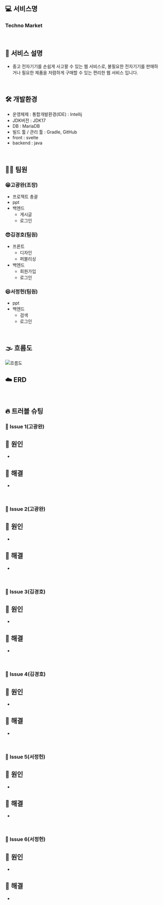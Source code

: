 ## 💻 서비스명
### Techno Market
<br>

## 🎯 서비스 설명
- 중고 전자기기를 손쉽게 사고팔 수 있는 웹 서비스로, 불필요한 전자기기를 판매하거나 필요한 제품을 저렴하게 구매할 수 있는 편리한 웹 서비스 입니다.
<br>

## 🛠 개발환경
- 운영체제 : 통합개발환경(IDE) : Intellij
- JDK버전 : JDK17
- DB : MariaDB
- 빌드 툴 / 관리 툴 : Gradle, GitHub
- front : svelte
- backend : java
<br>

## 👨‍💻 팀원
### 😁고광완(조장)
- 프로젝트 총괄
- ppt
- 백엔드
  - 게시글
  - 로그인

### 😎김경호(팀원)
- 프론트
  - 디자인
  - 퍼블리싱
- 백엔드
  - 회원가입
  - 로그인

### 😆서정헌(팀원)
- ppt
- 백엔드
  - 검색
  - 로그인
<br>

## 🌫 흐름도

![흐름도](https://github.com/Techno-Market/techno_market/assets/144635967/e09f813d-4313-4cab-9b5e-4ec6dc58076d)
<br>

## ☁️ ERD


<br>

## 🔥 트러블 슈팅

### 🚨 Issue 1(고광완)

## 🛑 원인
- 

## 🚥 해결
- 
<br>

### 🚨 Issue 2(고광완)

## 🛑 원인
- 

## 🚥 해결
- 
<br>

### 🚨 Issue 3(김경호)

## 🛑 원인
- 

## 🚥 해결
- 
<br>

### 🚨 Issue 4(김경호)

## 🛑 원인
- 

## 🚥 해결
- 
<br>

### 🚨 Issue 5(서정헌)

## 🛑 원인
- 

## 🚥 해결
- 
<br>

### 🚨 Issue 6(서정헌)

## 🛑 원인
- 

## 🚥 해결
- 
<br>

